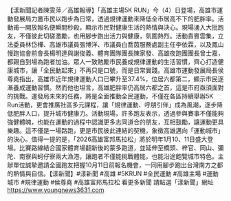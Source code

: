 【漾新聞記者陳雯萍／高雄報導】「高雄主場5K RUN」今（4）日登場，高雄市運動發展局力邀市民以跑步為日常，透過規律運動來降低全市居高不下的肥胖率。活動甫一開放報名便瞬間秒殺，顯示市民對健康生活的熱情與決心。現場湧入大批跑友，不僅彼此切磋激勵，也用腳步跑出活力與健康，氛圍熱烈。活動貴賓雲集，立法委員林岱樺、高雄市議員張博洋、市議員白喬茵服務處副主任李依霖，以及鳳山慢跑協會前會長楊明達與謝俊義、體育團隊團長陳家發、高雄夜跑團團長曾士嘉，都親自到場為跑者加油。眾人一致勉勵市民養成規律運動的生活習慣，齊心打造健康城市，讓「全民動起來」不再只是口號，而是日常實踐。高雄市運動發展局長侯尊堯指出，高雄市近年規律運動人口已攀升至37.4%，位居六都第二，顯示市民逐漸養成運動習慣。然而他也坦言，高雄肥胖率仍高居六都之首，這是市府亟須面對的挑戰。運發局未來的任務，將是全面推動全民運動，不僅在各區持續舉辦5K Run活動，更會推廣社區多元課程，讓「規律運動、呼朋引伴」成為風潮，逐步降低肥胖人口，提升城市健康力。活動現場，許多跑友表示，透過參與賽事不僅能夠強健體魄，也能在運動的過程中認識更多志同道合的朋友，互相鼓勵，讓運動更具樂趣。這不僅是一場路跑，更是市民彼此連結的契機，象徵高雄邁向「運動城市」的決心。值得一提的是，「2026高雄富邦馬拉松」將於明年1月10、11日盛大登場。比賽路線結合國家體育場翻新後的蒙多跑道，並延伸至橋頭、梓官、岡山、彌陀、南寮與蚵仔寮兩大漁港，讓跑者不僅能挑戰體能，也能沿途飽覽城市特色。主辦單位誠摯邀請全國跑友把握10月11日前報名機會，一同用腳步跑出台灣南方之都的熱情與自信。【漾新聞】#漾新聞 #高雄 #5KRUN #全民運動 #高雄主場 #運動城市 #規律運動 #侯尊堯 #高雄富邦馬拉松
看更多新聞 請點選「漾新聞」網址
https://www.youngnews3631.com